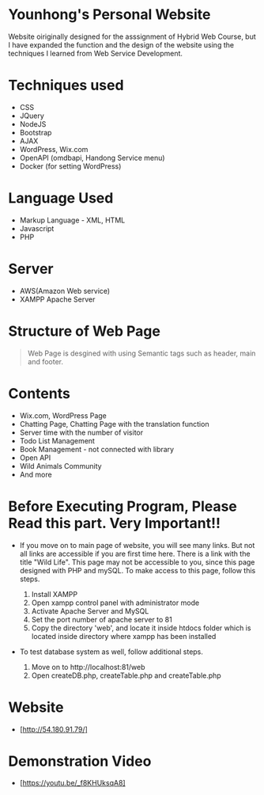 # Younhong's Personal Website
Website oiriginally designed for the asssignment of Hybrid Web Course, but I have expanded the function and the design of the website using the techniques I learned from Web Service Development.

# Techniques used
* CSS
* JQuery
* NodeJS
* Bootstrap
* AJAX
* WordPress, Wix.com
* OpenAPI (omdbapi, Handong Service menu)
* Docker (for setting WordPress)

# Language Used
* Markup Language - XML, HTML
* Javascript
* PHP

# Server
* AWS(Amazon Web service)
* XAMPP Apache Server

# Structure of Web Page
> Web Page is desgined with using Semantic tags such as header, main and footer.

# Contents
* Wix.com, WordPress Page
* Chatting Page, Chatting Page with the translation function
* Server time with the number of visitor
* Todo List Management
* Book Management - not connected with library
* Open API
* Wild Animals Community
* And more

# Before Executing Program, Please Read this part. Very Important!!
* If you move on to main page of website, you will see many links. But not all links are accessible if you are first time here. There is a link with the title "Wild Life". This page may not be accessible to you, since this page designed with PHP and mySQL. To make access to this page, follow this steps.
  1. Install XAMPP
  2. Open xampp control panel with administrator mode
  3. Activate Apache Server and MySQL
  4. Set the port number of apache server to 81
  5. Copy the directory 'web', and locate it inside htdocs folder which is located inside directory where xampp has been installed

* To test database system as well, follow additional steps.
  1. Move on to http://localhost:81/web
  2. Open createDB.php, createTable.php and createTable.php

# Website
* [http://54.180.91.79/]

# Demonstration Video
* [https://youtu.be/_f8KHUksqA8]
